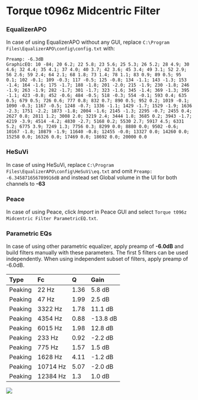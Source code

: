# Torque t096z Midcentric Filter

### EqualizerAPO
In case of using EqualizerAPO without any GUI, replace `C:\Program Files\EqualizerAPO\config\config.txt`
with:
```
Preamp: -6.3dB
GraphicEQ: 10 -84; 20 6.2; 22 5.8; 23 5.6; 25 5.3; 26 5.2; 28 4.9; 30 4.6; 32 4.4; 35 4.1; 37 4.0; 40 3.7; 42 3.6; 45 3.4; 49 3.1; 52 2.9; 56 2.6; 59 2.4; 64 2.1; 68 1.8; 73 1.4; 78 1.1; 83 0.9; 89 0.5; 95 0.1; 102 -0.1; 109 -0.3; 117 -0.5; 125 -0.8; 134 -1.1; 143 -1.3; 153 -1.4; 164 -1.6; 175 -1.7; 188 -1.8; 201 -2.0; 215 -1.9; 230 -1.8; 246 -1.9; 263 -1.9; 282 -1.7; 301 -1.7; 323 -1.6; 345 -1.4; 369 -1.3; 395 -1.1; 423 -0.8; 452 -0.6; 484 -0.5; 518 -0.3; 554 -0.1; 593 0.4; 635 0.5; 679 0.5; 726 0.6; 777 0.8; 832 0.7; 890 0.5; 952 0.2; 1019 -0.1; 1090 -0.3; 1167 -0.5; 1248 -0.7; 1336 -1.1; 1429 -1.7; 1529 -1.9; 1636 -2.3; 1751 -2.2; 1873 -1.8; 2004 -1.6; 2145 -1.3; 2295 -0.7; 2455 0.4; 2627 0.8; 2811 1.2; 3008 2.0; 3219 2.4; 3444 1.8; 3685 0.2; 3943 -1.7; 4219 -3.9; 4514 -4.2; 4830 -2.7; 5168 0.2; 5530 2.7; 5917 4.5; 6331 5.2; 6775 3.9; 7249 1.3; 7756 0.3; 8299 0.0; 8880 0.0; 9502 -0.6; 10167 -1.8; 10879 -1.9; 11640 -0.8; 12455 -0.0; 13327 0.0; 14260 0.0; 15258 0.0; 16326 0.0; 17469 0.0; 18692 0.0; 20000 0.0
```

### HeSuVi
In case of using HeSuVi, replace `C:\Program Files\EqualizerAPO\config\HeSuVi\eq.txt` and omit `Preamp:
-6.345871656789916dB` and instead set Global volume in the UI for both channels to **-63**

### Peace
In case of using Peace, click *Import* in Peace GUI and select `Torque t096z Midcentric Filter ParametricEQ.txt`.

### Parametric EQs
In case of using other parametric equalizer, apply preamp of **-6.0dB** and build filters manually
with these parameters. The first 5 filters can be used independently.
When using independent subset of filters, apply preamp of -6.0dB.

| Type    | Fc       |    Q | Gain     |
|:--------|:---------|:-----|:---------|
| Peaking | 22 Hz    | 1.36 | 5.8 dB   |
| Peaking | 47 Hz    | 1.99 | 2.5 dB   |
| Peaking | 3322 Hz  | 1.78 | 11.1 dB  |
| Peaking | 4354 Hz  | 0.88 | -13.8 dB |
| Peaking | 6015 Hz  | 1.98 | 12.8 dB  |
| Peaking | 233 Hz   | 0.92 | -2.2 dB  |
| Peaking | 775 Hz   | 1.57 | 1.5 dB   |
| Peaking | 1628 Hz  | 4.11 | -1.2 dB  |
| Peaking | 10714 Hz | 5.07 | -2.0 dB  |
| Peaking | 12384 Hz | 1.3  | 1.0 dB   |

![](https://raw.githubusercontent.com/jaakkopasanen/AutoEq/master/results/innerfidelity/sbaf-serious/Torque%20t096z%20Midcentric%20Filter/Torque%20t096z%20Midcentric%20Filter.png)